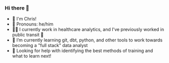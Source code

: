 ### Hi there 👋

- 👋 I'm Chris!
- 🌠 Pronouns: he/him
- 🧑‍⚕️ I currently work in healthcare analytics, and I've previously worked in public transit 🚌
- 🌱 I’m currently learning git, dbt, python, and other tools to work towards becoming a "full stack" data analyst
- 🤔 Looking for help with identifying the best methods of training and what to learn next!
